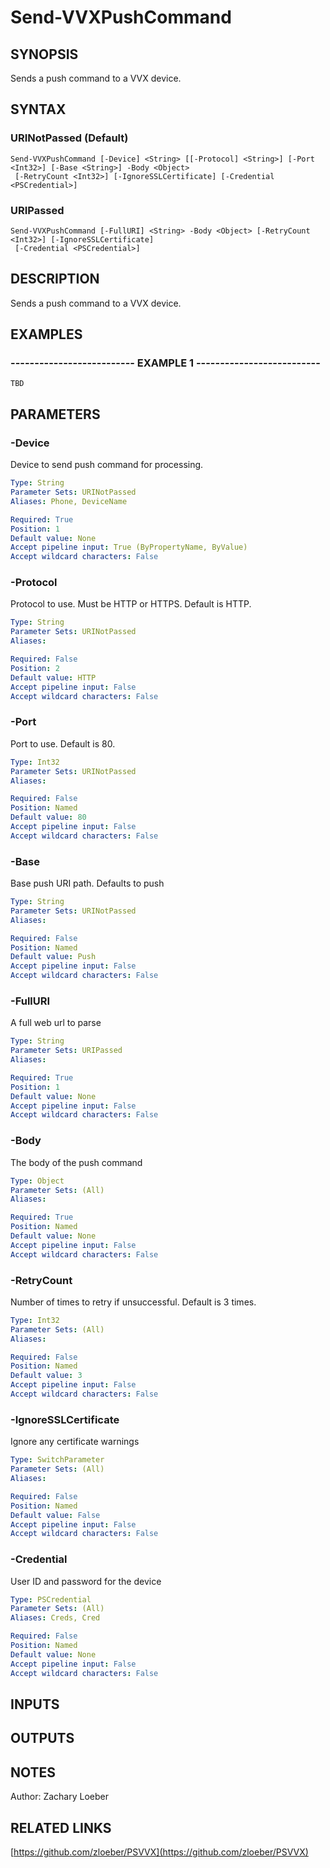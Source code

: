 ﻿---
external help file: PSVVX-help.xml
Module Name: PSVVX
online version: https://github.com/zloeber/PSVVX
schema: 2.0.0
---

# Send-VVXPushCommand

## SYNOPSIS
Sends a push command to a VVX device.

## SYNTAX

### URINotPassed (Default)
```
Send-VVXPushCommand [-Device] <String> [[-Protocol] <String>] [-Port <Int32>] [-Base <String>] -Body <Object>
 [-RetryCount <Int32>] [-IgnoreSSLCertificate] [-Credential <PSCredential>]
```

### URIPassed
```
Send-VVXPushCommand [-FullURI] <String> -Body <Object> [-RetryCount <Int32>] [-IgnoreSSLCertificate]
 [-Credential <PSCredential>]
```

## DESCRIPTION
Sends a push command to a VVX device.

## EXAMPLES

### -------------------------- EXAMPLE 1 --------------------------
```
TBD
```

## PARAMETERS

### -Device
Device to send push command for processing.

```yaml
Type: String
Parameter Sets: URINotPassed
Aliases: Phone, DeviceName

Required: True
Position: 1
Default value: None
Accept pipeline input: True (ByPropertyName, ByValue)
Accept wildcard characters: False
```

### -Protocol
Protocol to use.
Must be HTTP or HTTPS.
Default is HTTP.

```yaml
Type: String
Parameter Sets: URINotPassed
Aliases: 

Required: False
Position: 2
Default value: HTTP
Accept pipeline input: False
Accept wildcard characters: False
```

### -Port
Port to use.
Default is 80.

```yaml
Type: Int32
Parameter Sets: URINotPassed
Aliases: 

Required: False
Position: Named
Default value: 80
Accept pipeline input: False
Accept wildcard characters: False
```

### -Base
Base push URI path.
Defaults to push

```yaml
Type: String
Parameter Sets: URINotPassed
Aliases: 

Required: False
Position: Named
Default value: Push
Accept pipeline input: False
Accept wildcard characters: False
```

### -FullURI
A full web url to parse

```yaml
Type: String
Parameter Sets: URIPassed
Aliases: 

Required: True
Position: 1
Default value: None
Accept pipeline input: False
Accept wildcard characters: False
```

### -Body
The body of the push command

```yaml
Type: Object
Parameter Sets: (All)
Aliases: 

Required: True
Position: Named
Default value: None
Accept pipeline input: False
Accept wildcard characters: False
```

### -RetryCount
Number of times to retry if unsuccessful.
Default is 3 times.

```yaml
Type: Int32
Parameter Sets: (All)
Aliases: 

Required: False
Position: Named
Default value: 3
Accept pipeline input: False
Accept wildcard characters: False
```

### -IgnoreSSLCertificate
Ignore any certificate warnings

```yaml
Type: SwitchParameter
Parameter Sets: (All)
Aliases: 

Required: False
Position: Named
Default value: False
Accept pipeline input: False
Accept wildcard characters: False
```

### -Credential
User ID and password for the device

```yaml
Type: PSCredential
Parameter Sets: (All)
Aliases: Creds, Cred

Required: False
Position: Named
Default value: None
Accept pipeline input: False
Accept wildcard characters: False
```

## INPUTS

## OUTPUTS

## NOTES
Author: Zachary Loeber

## RELATED LINKS

[https://github.com/zloeber/PSVVX](https://github.com/zloeber/PSVVX)

